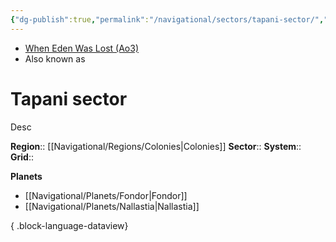 ```yaml
---
{"dg-publish":true,"permalink":"/navigational/sectors/tapani-sector/","tags":["map","sector","colonies","unfinished"],"noteIcon":"saber1"}
---
```


- [When Eden Was Lost (Ao3)](https://archiveofourown.org/works/19334440/chapters/45992584)
- Also known as 
# Tapani sector
Desc

**Region**::  [[Navigational/Regions/Colonies\|Colonies]]
**Sector**::
**System**::
**Grid**::

**Planets**
- [[Navigational/Planets/Fondor\|Fondor]]
- [[Navigational/Planets/Nallastia\|Nallastia]]

{ .block-language-dataview}